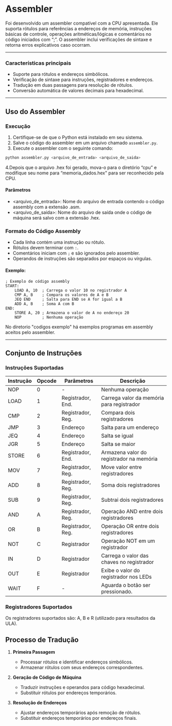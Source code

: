 # Assembler

Foi desenvolvido um assembler compatível com a CPU apresentada. Ele suporta rótulos para referências a endereços de memória, instruções básicas de controle, operações aritméticas/lógicas e comentários no código iniciados com “;”. O assembler inclui verificações de sintaxe e retorna erros explicativos caso ocorram.

---

### Características principais
- Suporte para rótulos e endereços simbólicos.
- Verificação de sintaxe para instruções, registradores e endereços.
- Tradução em duas passagens para resolução de rótulos.
- Conversão automática de valores decimais para hexadecimal.

---

## Uso do Assembler

### Execução

1. Certifique-se de que o Python está instalado em seu sistema.
2. Salve o código do assembler em um arquivo chamado `assembler.py`.
3. Execute o assembler com o seguinte comando:

```bash
python assembler.py <arquivo_de_entrada> <arquivo_de_saida>
```

4.Depois que o arquivo .hex foi gerado, mova-o para o diretório “cpu” e modifique seu nome para “memoria_dados.hex" para ser reconhecido pela CPU.

#### Parâmetros
- <arquivo_de_entrada>: Nome do arquivo de entrada contendo o código assembly com a extensão .asm.
- <arquivo_de_saida>: Nome do arquivo de saída onde o código de máquina será salvo com a extensão .hex.

### Formato do Código Assembly
- Cada linha contém uma instrução ou rótulo.
- Rótulos devem terminar com `:`.
- Comentários iniciam com `;` e são ignorados pelo assembler.
- Operandos de instruções são separados por espaços ou vírgulas.

#### Exemplo:
```assembly
; Exemplo de código assembly
START:
    LOAD A, 10  ; Carrega o valor 10 no registrador A
    CMP A, B    ; Compara os valores de A e B
    JEQ END     ; Salta para END se A for igual a B
    ADD A, B    ; Soma A com B
END:
    STORE A, 20 ; Armazena o valor de A no endereço 20
    NOP         ; Nenhuma operação
```

No diretorio "codigos exemplo" há exemplos programas em assembly aceitos pelo assembler. 

---

## Conjunto de Instruções

### Instruções Suportadas

| Instrução | Opcode | Parâmetros         | Descrição                              |
|-------------|--------|-------------------|------------------------------------------|
| NOP         | 0      | -                 | Nenhuma operação                        |
| LOAD        | 1      | Registrador, End. | Carrega valor da memória para registrador |
| CMP         | 2      | Registrador, Reg. | Compara dois registradores               |
| JMP         | 3      | Endereço          | Salta para um endereço                   |
| JEQ         | 4      | Endereço          | Salta se igual                           |
| JGR         | 5      | Endereço          | Salta se maior                           |
| STORE       | 6      | Registrador, End. | Armazena valor do registrador na memória |
| MOV         | 7      | Registrador, Reg. | Move valor entre registradores           |
| ADD         | 8      | Registrador, Reg. | Soma dois registradores                  |
| SUB         | 9      | Registrador, Reg. | Subtrai dois registradores               |
| AND         | A      | Registrador, Reg. | Operação AND entre dois registradores    |
| OR          | B      | Registrador, Reg. | Operação OR entre dois registradores     |
| NOT         | C      | Registrador       | Operação NOT em um registrador          |
| IN          | D      | Registrador       | Carrega o valor das chaves no registrador |
| OUT         | E      | Registrador       | Exibe o valor do registrador nos LEDs     |
| WAIT        | F      | -                 | Aguarda o botão ser pressionado.          |

### Registradores Suportados

Os registradores suportados são: A, B e R (utilizado para resultados da ULA).

## Processo de Tradução

1. **Primeira Passagem**
   - Processar rótulos e identificar endereços simbólicos.
   - Armazenar rótulos com seus endereços correspondentes.

2. **Geração de Código de Máquina**
   - Traduzir instruções e operandos para código hexadecimal.
   - Substituir rótulos por endereços temporários.

3. **Resolução de Endereços**
   - Ajustar endereços temporários após remoção de rótulos.
   - Substituir endereços temporários por endereços finais.

